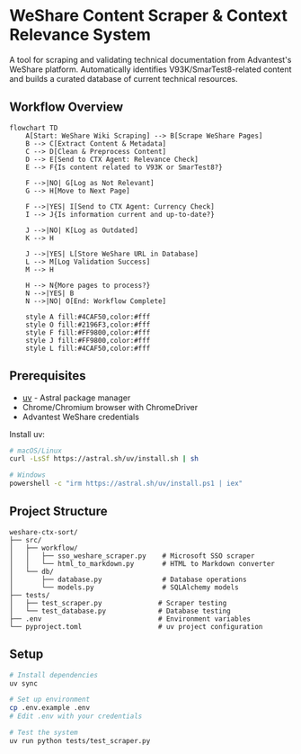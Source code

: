 # WeShare Content Scraper & Context Relevance System

A tool for scraping and validating technical documentation from Advantest's WeShare platform. Automatically identifies V93K/SmarTest8-related content and builds a curated database of current technical resources.

## Workflow Overview

```mermaid
flowchart TD
    A[Start: WeShare Wiki Scraping] --> B[Scrape WeShare Pages]
    B --> C[Extract Content & Metadata]
    C --> D[Clean & Preprocess Content]
    D --> E[Send to CTX Agent: Relevance Check]
    E --> F{Is content related to V93K or SmarTest8?}
    
    F -->|NO| G[Log as Not Relevant]
    G --> H[Move to Next Page]
    
    F -->|YES| I[Send to CTX Agent: Currency Check]
    I --> J{Is information current and up-to-date?}
    
    J -->|NO| K[Log as Outdated]
    K --> H
    
    J -->|YES| L[Store WeShare URL in Database]
    L --> M[Log Validation Success]
    M --> H
    
    H --> N{More pages to process?}
    N -->|YES| B
    N -->|NO| O[End: Workflow Complete]
    
    style A fill:#4CAF50,color:#fff
    style O fill:#2196F3,color:#fff
    style F fill:#FF9800,color:#fff
    style J fill:#FF9800,color:#fff
    style L fill:#4CAF50,color:#fff
```

## Prerequisites

- [uv](https://docs.astral.sh/uv/) - Astral package manager
- Chrome/Chromium browser with ChromeDriver
- Advantest WeShare credentials

Install uv:
```bash
# macOS/Linux
curl -LsSf https://astral.sh/uv/install.sh | sh

# Windows
powershell -c "irm https://astral.sh/uv/install.ps1 | iex"
```

## Project Structure

```
weshare-ctx-sort/
├── src/
│   ├── workflow/
│   │   ├── sso_weshare_scraper.py    # Microsoft SSO scraper
│   │   └── html_to_markdown.py       # HTML to Markdown converter
│   └── db/
│       ├── database.py               # Database operations
│       └── models.py                 # SQLAlchemy models
├── tests/
│   ├── test_scraper.py              # Scraper testing
│   └── test_database.py             # Database testing
├── .env                             # Environment variables
└── pyproject.toml                   # uv project configuration
```

## Setup

```bash
# Install dependencies
uv sync

# Set up environment
cp .env.example .env
# Edit .env with your credentials

# Test the system
uv run python tests/test_scraper.py
```